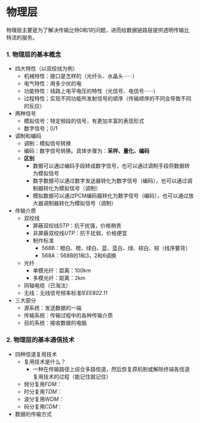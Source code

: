 # 物理层
物理层主要是为了解决传输比特0和1的问题，进而给数据链路层提供透明传输比特流的服务。  

### 1. 物理层的基本概念
- 四大特性（以双绞线为例）
  - 机械特性：接口是怎样的（光纤头、水晶头······）
  - 电气特性：用多少伏的电
  - 功能特性：线路上电平电压的特性（光信号、电信号······）
  - 过程特性；实现不同功能所发射信号的顺序（传输顺序的不同会导致不同的反应）
- 两种信号
  - 模拟信号：特定频段的信号，有更加丰富的表现形式
  - 数字信号；0/1
- 调制和编码
  - 调制：模拟信号转换
  - 编码：数字信号转换。具体步骤为：**采样、量化、编码**
  - **区别**
    - 数据可以通过编码手段转成数字信号，也可以通过调制手段将数据转为模拟信号
    - 数字数据可以通过数字发送器转化为数字信号（编码），也可以通过调制器转化为模拟信号（调制）
    - 模拟数据可以通过PCM编码器转化为数字信号（编码），也可以通过放大器调制器转化为模拟信号（调制）
- 传输介质
  - 双绞线
    - 屏蔽双绞线*STP*：抗干扰强，价格稍贵
    - 非屏蔽双绞线*UTP*：抗干扰弱，价格便宜
    - 制作标准
      - 568B：橙白、橙、绿白、蓝、蓝白、绿、棕白、棕（线序要背）
      - 568A：568B的1和3，2和6调换
  - 光纤
    - 单模光纤：距离：100km
    - 多模光纤：距离：2km
  - 同轴电缆（已淘汰）
  - 无线：无线信号频率标准*IEEE802.11*
- 三大部分
  - 源系统：发送数据的一端
  - 传输系统：传输过程中的各种传输介质
  - 目的系统：接收数据的电脑

### 2. 物理层的基本通信技术
- 四种信道复用技术
  - 复用技术是什么？
    - 一种在传输路径上综合多路信道，然后恢复原机制或解除终端各信道复用技术的过程（能记住就记住）
  - 频分复用*FDM*：
  - 时分复用*TDM*：
  - 波分复用*WDM*：
  - 码分复用*CDM*：
- 数据的传输方式
